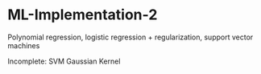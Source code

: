 # ML-Implementation-2
Polynomial regression, logistic regression + regularization, support vector machines

Incomplete: SVM Gaussian Kernel
